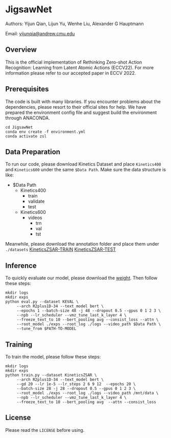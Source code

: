 # JigsawNet
Authors: Yijun Qian, Lijun Yu, Wenhe Liu, Alexander G Hauptmann

Email: yijunqia@andrew.cmu.edu

## Overview
This is the official implementation of Rethinking Zero-shot Action Recognition: Learning from Latent Atomic Actions (ECCV22). For more information please refer to our accepted paper in ECCV 2022.

## Prerequisites
The code is built with many libraries.
If you encounter problems about the dependencies, please resort to their official sites for help.
We have prepared the environment config file and suggest build the environment through ANACONDA.
```
cd JigsawNet
conda env create -f environment.yml 
conda activate zsl
```

## Data Preparation
To run our code, please download Kinetics Dataset and place `Kinetics400` and `Kinetics600` under the same `$Data Path`.
Make sure the data structure is like:
* $Data Path
  * Kinetics400
      * train
      * validate
      * test
  * Kinetics600
      * videos
          * trn
          * val
          * tst

Meanwhile, please download the annotation folder and place them under `./datasets`
[KineticsZSAR-TRAIN]()
[KineticsZSAR-TEST]()

## Inference
To quickly evaluate our model, please download the [weight]().
Then follow these steps:
```
mkdir logs
mkdir exps
python eval.py --dataset KEVAL \
     --arch R2plus1D-34 --text_model bert \
     --epochs 1 --batch-size 48 -j 48 --dropout 0.5 --gpus 0 1 2 3 \
     --npb --lr_scheduler --vmz_tune_last_k_layer 4 \
     --freeze_text_to 10 --bert_pooling avg --consist_loss --attn \
     --root_model ./exps --root_log ./logs --video_path $Data Path \
     --tune_from $PATH-TO-MODEL
```

## Training
To train the model, please follow these steps:
```
mkdir logs
mkdir exps
python train.py --dataset KineticsZSAR \
     --arch R2plus1D-34 --text_model bert \
     --gd 20 --lr 1e-5 --lr_steps 2 6 9 12  --epochs 20 \
     --batch-size 28 -j 28 --dropout 0.5 --gpus 0 1 2 3 \
     --root_model ./exps --root_log ./logs --video_path /mnt/data \
     --npb --lr_scheduler --vmz_tune_last_k_layer 4 \
     --freeze_text_to 10 --bert_pooling avg  --attn --consist_loss
```

## License
Please read the `LICENSE` before using.